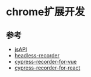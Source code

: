 # chrome扩展开发

## 参考

- [jsAPI](https://crxdoc-zh.appspot.com/extensions/api_index)
- [headless-recorder](https://github.com/checkly/headless-recorder/tree/master/src)
- [cypress-recorder-for-vue](https://github.com/oscartavarez/cypress-recorder/tree/master/src)
- [cypress-recorder-for-react](https://github.com/KabaLabs/Cypress-Recorder)



